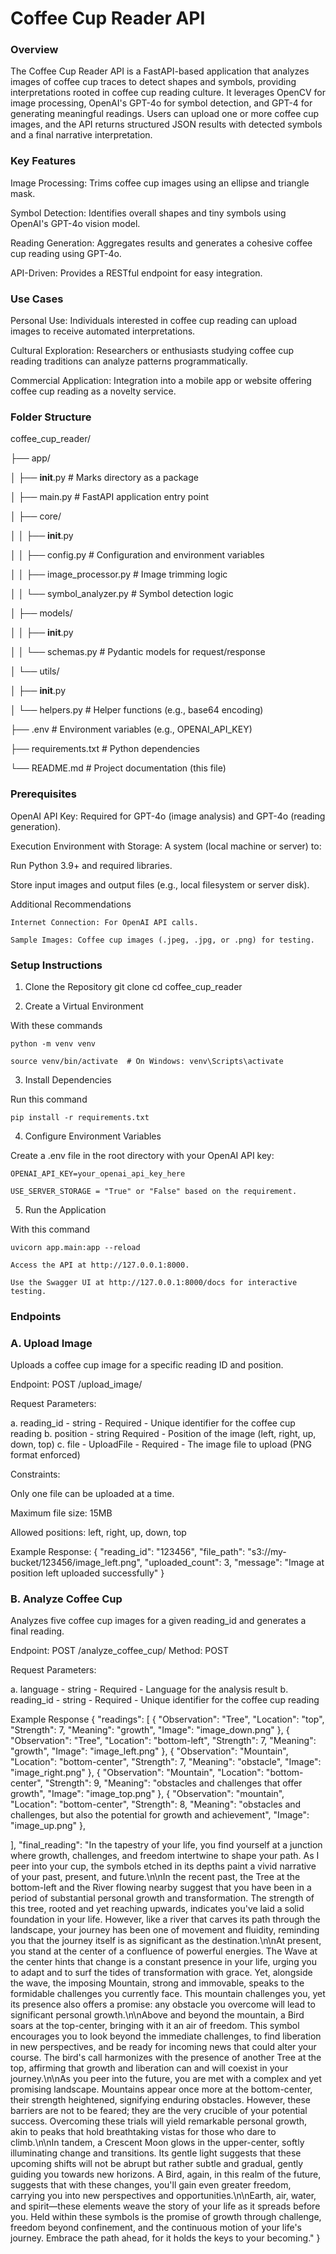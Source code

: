# Coffee Cup Reader API

### Overview

The Coffee Cup Reader API is a FastAPI-based application that analyzes images of coffee cup traces to detect shapes and symbols, providing interpretations rooted in coffee cup reading culture. It leverages OpenCV for image processing, OpenAI's GPT-4o for symbol detection, and GPT-4 for generating meaningful readings. Users can upload one or more coffee cup images, and the API returns structured JSON results with detected symbols and a final narrative interpretation.

### Key Features

Image Processing: Trims coffee cup images using an ellipse and triangle mask.

Symbol Detection: Identifies overall shapes and tiny symbols using OpenAI's GPT-4o vision model.

Reading Generation: Aggregates results and generates a cohesive coffee cup reading using GPT-4o.

API-Driven: Provides a RESTful endpoint for easy integration.

### Use Cases

Personal Use: Individuals interested in coffee cup reading can upload images to receive automated interpretations.

Cultural Exploration: Researchers or enthusiasts studying coffee cup reading traditions can analyze patterns programmatically.

Commercial Application: Integration into a mobile app or website offering coffee cup reading as a novelty service.


### Folder Structure

coffee_cup_reader/

├── app/

│   ├── __init__.py              # Marks directory as a package

│   ├── main.py                  # FastAPI application entry point

│   ├── core/

│   │   ├── __init__.py

│   │   ├── config.py            # Configuration and environment variables

│   │   ├── image_processor.py   # Image trimming logic

│   │   └── symbol_analyzer.py   # Symbol detection logic

│   ├── models/

│   │   ├── __init__.py

│   │   └── schemas.py           # Pydantic models for request/response

│   └── utils/

│       ├── __init__.py

│       └── helpers.py           # Helper functions (e.g., base64 encoding)

├── .env                         # Environment variables (e.g., OPENAI_API_KEY)

├── requirements.txt             # Python dependencies

└── README.md                    # Project documentation (this file)



### Prerequisites


OpenAI API Key: Required for GPT-4o (image analysis) and GPT-4o (reading generation).

Execution Environment with Storage: A system (local machine or server) to:

Run Python 3.9+ and required libraries.

Store input images and output files (e.g., local filesystem or server disk).

Additional Recommendations

    Internet Connection: For OpenAI API calls.

    Sample Images: Coffee cup images (.jpeg, .jpg, or .png) for testing.

### Setup Instructions

1. Clone the Repository
git clone [<repository-url>](https://github.com/shubhamjangid510/coffe_cup.git)
cd coffee_cup_reader

2. Create a Virtual Environment

With these commands

    python -m venv venv

    source venv/bin/activate  # On Windows: venv\Scripts\activate

3. Install Dependencies

Run this command
    
    pip install -r requirements.txt

4. Configure Environment Variables

Create a .env file in the root directory with your OpenAI API key:

    OPENAI_API_KEY=your_openai_api_key_here

    USE_SERVER_STORAGE = "True" or "False" based on the requirement. 

5. Run the Application

With this command

    uvicorn app.main:app --reload

    Access the API at http://127.0.0.1:8000.

    Use the Swagger UI at http://127.0.0.1:8000/docs for interactive testing.


### Endpoints

### A. Upload Image

Uploads a coffee cup image for a specific reading ID and position.

Endpoint: POST /upload_image/

Request Parameters:

a. reading_id - string - Required - Unique identifier for the coffee cup reading
b. position - string Required - Position of the image (left, right, up, down, top)
c. file - UploadFile - Required - The image file to upload (PNG format enforced)

Constraints:

Only one file can be uploaded at a time.

Maximum file size: 15MB

Allowed positions: left, right, up, down, top

Example Response:
{
  "reading_id": "123456",
  "file_path": "s3://my-bucket/123456/image_left.png",
  "uploaded_count": 3,
  "message": "Image at position left uploaded successfully"
}

### B. Analyze Coffee Cup

Analyzes five coffee cup images for a given reading_id and generates a final reading.

Endpoint: POST /analyze_coffee_cup/
Method: POST

Request Parameters:

a. language - string - Required - Language for the analysis result
b. reading_id - string - Required - Unique identifier for the coffee cup reading


Example Response
{
  "readings": [
    {
      "Observation": "Tree",
      "Location": "top",
      "Strength": 7,
      "Meaning": "growth",
      "Image": "image_down.png"
    },
    {
      "Observation": "Tree",
      "Location": "bottom-left",
      "Strength": 7,
      "Meaning": "growth",
      "Image": "image_left.png"
    },
    {
      "Observation": "Mountain",
      "Location": "bottom-center",
      "Strength": 7,
      "Meaning": "obstacle",
      "Image": "image_right.png"
    },
    {
      "Observation": "Mountain",
      "Location": "bottom-center",
      "Strength": 9,
      "Meaning": "obstacles and challenges that offer growth",
      "Image": "image_top.png"
    },
    {
      "Observation": "mountain",
      "Location": "bottom-center",
      "Strength": 8,
      "Meaning": "obstacles and challenges, but also the potential for growth and achievement",
      "Image": "image_up.png"
    },
  
  ],
  "final_reading": "In the tapestry of your life, you find yourself at a junction where growth, challenges, and freedom intertwine to shape your path. As I peer into your cup, the symbols etched in its depths paint a vivid narrative of your past, present, and future.\n\nIn the recent past, the Tree at the bottom-left and the River flowing nearby suggest that you have been in a period of substantial personal growth and transformation. The strength of this tree, rooted and yet reaching upwards, indicates you've laid a solid foundation in your life. However, like a river that carves its path through the landscape, your journey has been one of movement and fluidity, reminding you that the journey itself is as significant as the destination.\n\nAt present, you stand at the center of a confluence of powerful energies. The Wave at the center hints that change is a constant presence in your life, urging you to adapt and to surf the tides of transformation with grace. Yet, alongside the wave, the imposing Mountain, strong and immovable, speaks to the formidable challenges you currently face. This mountain challenges you, yet its presence also offers a promise: any obstacle you overcome will lead to significant personal growth.\n\nAbove and beyond the mountain, a Bird soars at the top-center, bringing with it an air of freedom. This symbol encourages you to look beyond the immediate challenges, to find liberation in new perspectives, and be ready for incoming news that could alter your course. The bird's call harmonizes with the presence of another Tree at the top, affirming that growth and liberation can and will coexist in your journey.\n\nAs you peer into the future, you are met with a complex and yet promising landscape. Mountains appear once more at the bottom-center, their strength heightened, signifying enduring obstacles. However, these barriers are not to be feared; they are the very crucible of your potential success. Overcoming these trials will yield remarkable personal growth, akin to peaks that hold breathtaking vistas for those who dare to climb.\n\nIn tandem, a Crescent Moon glows in the upper-center, softly illuminating change and transitions. Its gentle light suggests that these upcoming shifts will not be abrupt but rather subtle and gradual, gently guiding you towards new horizons. A Bird, again, in this realm of the future, suggests that with these changes, you'll gain even greater freedom, carrying you into new perspectives and opportunities.\n\nEarth, air, water, and spirit—these elements weave the story of your life as it spreads before you. Held within these symbols is the promise of growth through challenge, freedom beyond confinement, and the continuous motion of your life's journey. Embrace the path ahead, for it holds the keys to your becoming."
}